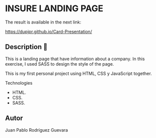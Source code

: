 # INSURE LANDING PAGE

The result is available in the next link:

https://dupjpr.github.io/Card-Presentation/

## Description :page_facing_up:

This is a landing page that have information about a company. In this exercise, I used SASS to design the style of the page.

This is my first personal project using HTML, CSS y JavaScript together. 

Technologies
* HTML.
* CSS.
* SASS.
## Autor
Juan Pablo Rodríguez Guevara
